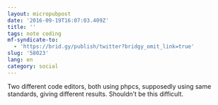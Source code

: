 ```yaml
---
layout: micropubpost
date: '2016-09-19T16:07:03.409Z'
title: ''
tags: note coding
mf-syndicate-to:
  - 'https://brid.gy/publish/twitter?bridgy_omit_link=true'
slug: '58023'
lang: en
category: social
---
```

Two different code editors, both using phpcs, supposedly using same standards, giving different results. Shouldn’t be this difficult.
